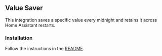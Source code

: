 ## Value Saver

This integration saves a specific value every midnight and retains it across Home Assistant restarts.

### Installation

Follow the instructions in the [README](https://github.com/yourusername/value_saver/blob/main/README.md).
